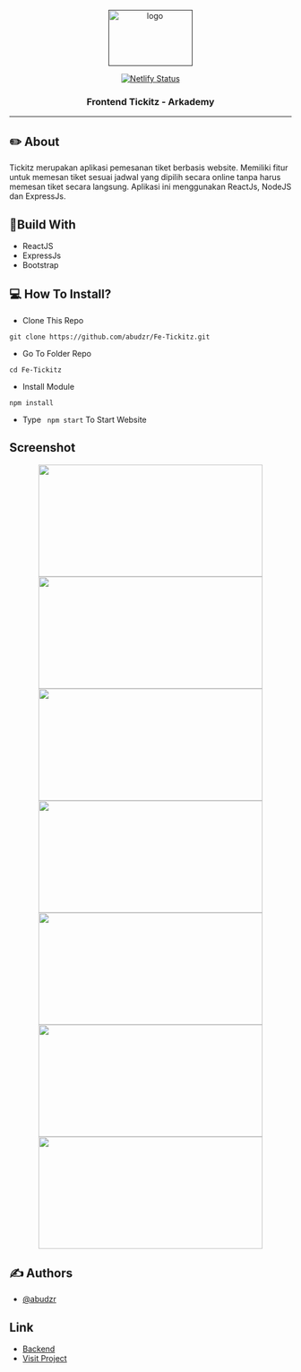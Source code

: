 <p align="center">
  <a href="" rel="noopener">
 <img width=150px height=100px src="https://user-images.githubusercontent.com/68935056/117759079-5ef0d700-b24d-11eb-93ed-bad6dc95a10e.png" alt="logo"></a>
</p>

<div align="center">
  
[![Netlify Status](https://api.netlify.com/api/v1/badges/f4eec393-bcbf-4acf-a47a-879b1ecdcd56/deploy-status)](https://tickitzaps.netlify.app)

</div>
<h3 align="center">Frontend Tickitz - Arkademy</h3>

---

## ✏️ About

Tickitz merupakan aplikasi pemesanan tiket berbasis website. Memiliki fitur untuk memesan tiket sesuai jadwal yang dipilih secara online tanpa harus memesan tiket secara langsung. Aplikasi ini menggunakan ReactJs, NodeJS dan ExpressJs.


## 🔖Build With
- ReactJS
- ExpressJs
- Bootstrap

## 💻 How To Install?
- Clone This Repo
```
git clone https://github.com/abudzr/Fe-Tickitz.git
```
- Go To Folder Repo
```
cd Fe-Tickitz
```
- Install Module
```
npm install
```
- Type ``` npm start``` To Start Website


## Screenshot
<p align="center">
  <span>
    <img width="400" height="200" src="https://user-images.githubusercontent.com/68935056/116301202-faa03300-a7c9-11eb-8e06-20cf29f9d43b.png">   
    <img width="400" height="200" src="https://user-images.githubusercontent.com/68935056/119015691-57ef6480-b9c3-11eb-94f6-82116d47a685.png">   
    <img width="400" height="200" src="https://user-images.githubusercontent.com/68935056/119041919-69476980-b9e1-11eb-828c-6e18c8c0a1d8.PNG">   
    <img width="400" height="200" src="https://user-images.githubusercontent.com/68935056/119785918-e00cc700-bef9-11eb-8488-f538281bdfc0.PNG">
    <img width="400" height="200" src="https://user-images.githubusercontent.com/68935056/119785956-e733d500-bef9-11eb-96ec-c89c24b2aba8.PNG">
    <img width="400" height="200" src="https://user-images.githubusercontent.com/68935056/119785962-e8650200-bef9-11eb-9360-1f93fa484fac.PNG">
    <img width="400" height="200" src="https://user-images.githubusercontent.com/68935056/119785975-ea2ec580-bef9-11eb-9e4b-ebeefb7facdf.jpg">
  </span>
</p>

## ✍️ Authors

- [@abudzr](https://github.com/abudzr)

## Link

- [Backend](https://github.com/abudzr/Week4-RestFulAPI)
- [Visit Project](https://tickitzaps.netlify.app/)

